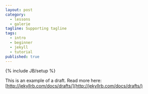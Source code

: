 ```yaml
---
layout: post
category: 
  - lessons
  - galerie
tagline: Supporting tagline
tags: 
  - intro
  - beginner
  - jekyll
  - tutorial
published: true
---
```


{% include JB/setup %}


This is an example of a draft. Read more here: [http://jekyllrb.com/docs/drafts/](http://jekyllrb.com/docs/drafts/)